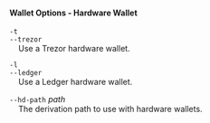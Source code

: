 #### Wallet Options - Hardware Wallet

`-t`  
`--trezor`  
&nbsp;&nbsp;&nbsp;&nbsp;Use a Trezor hardware wallet.

`-l`  
`--ledger`  
&nbsp;&nbsp;&nbsp;&nbsp;Use a Ledger hardware wallet.

`--hd-path` *path*  
&nbsp;&nbsp;&nbsp;&nbsp;The derivation path to use with hardware wallets.
